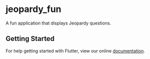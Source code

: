 # jeopardy_fun

A fun application that displays Jeopardy questions.

## Getting Started

For help getting started with Flutter, view our online
[documentation](https://flutter.io/).
